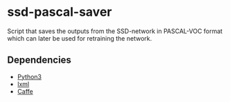 # ssd-pascal-saver
Script that saves the outputs from the SSD-network in PASCAL-VOC format which can later be used for retraining the network.

## Dependencies
  * [Python3](https://www.python.org/download/releases/3.0/)
  * [lxml](http://lxml.de/)
  * [Caffe](http://caffe.berkeleyvision.org/)
